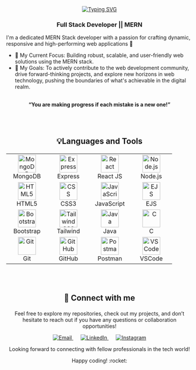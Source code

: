 <div align="center">
  <a href="https://git.io/typing-svg">
    <img src="https://readme-typing-svg.demolab.com?font=Fira+Code&pause=1000&color=64FFDA&center=true&vCenter=true&width=435&lines=Hi%2C+I'm+Akshay+Divakaran" alt="Typing SVG" />
  </a>
</div>

### <p align="center">Full Stack Developer || MERN </p>
I'm a dedicated MERN Stack developer with a passion for crafting dynamic, responsive and high-performing web applications :rocket:
- :star2: My Current Focus: Building robust, scalable, and user-friendly web solutions using the MERN stack.
- :dart: My Goals: To actively contribute to the web development community, drive forward-thinking projects, and explore new horizons in web technology, pushing the boundaries of what's achievable in the digital realm.
<br></br>

<p align="center">
  <strong>“You are making progress if each mistake is a new one!”</strong>
</p>

 <br></br>

## <p align="center">:bulb:Languages and Tools</p>

<table align="center">
  <tr>
     <td align="center" width="96">
      <a href="https://www.mongodb.com/"><img src="https://camo.githubusercontent.com/d2c5c50d80038cefbf7ea0fae2b663f4e3b1f96ed0188925ff2f663ab300abdf/68747470733a2f2f696d672e69636f6e73382e636f6d2f636f6c6f722f39362f3030303030302f6d6f6e676f64622e706e67" alt="MongoDB" width="48" height="48" /></a>
      <br>MongoDB
    </td>
     <td align="center" width="96">
      <a href="https://expressjs.com/"><img src="https://camo.githubusercontent.com/4f38bde15cc741aaec976cfa6e7006f82777f427419c58405ccdfc921310ab52/68747470733a2f2f736b696c6c69636f6e732e6465762f69636f6e733f693d65787072657373" alt="Express" width="48" height="48" /></a>
      <br>Express
    </td>
    <td align="center" width="96">
      <a href="https://react.dev/"><img src="https://camo.githubusercontent.com/48a026f4399514afed27e76efb9f48e139a0ba4b613d933a8c7a094dc1da475c/68747470733a2f2f74656368737461636b2d67656e657261746f722e76657263656c2e6170702f72656163742d69636f6e2e737667" alt="React" width="48" height="48" /></a>
      <br>React JS
    </td>
    <td align="center" width="96">
      <a href="https://nodejs.org/en"><img src="https://camo.githubusercontent.com/7d2502981f54a67b821893f32f9ae04884c4ae47bafe9dd26ae43563398cd599/68747470733a2f2f736b696c6c69636f6e732e6465762f69636f6e733f693d6e6f64656a73" alt="Node.js" width="48" height="48" /></a>
      <br>Node.js
    </td>
  </tr>
  <tr>
    <td align="center" width="96">
      <a href="https://html.com/html5/"><img src="https://camo.githubusercontent.com/4c31cabd8b3aa138d55adcf0a5415e5f71f38f4f5eb0ef7312ef675077834b8d/68747470733a2f2f736b696c6c69636f6e732e6465762f69636f6e733f693d68746d6c" alt="HTML5" width="48" height="48" /></a>
      <br>HTML5
    </td>
    <td align="center" width="96">
      <a href="https://www.w3schools.com/css/"><img src="https://camo.githubusercontent.com/e531a79257b93921f8b58efa952eb049ceb2672bcf57bd666165476261c145a8/68747470733a2f2f736b696c6c69636f6e732e6465762f69636f6e733f693d637373" alt="CSS" width="48" height="48" /></a>
      <br>CSS3
    </td>
    <td align="center" width="96">
      <a href="https://www.javascript.com/"><img src="https://camo.githubusercontent.com/0418a2bf25601cc5d8fae74f654b10d5734360ff2b1bb3b2fea4bb086baf5586/68747470733a2f2f74656368737461636b2d67656e657261746f722e76657263656c2e6170702f6a732d69636f6e2e737667" alt="JavaScript" width="48" height="48" /></a>
      <br>JavaScript
    </td>
    <td align="center" width="96">
      <a href="https://ejs.co/"><img src="https://camo.githubusercontent.com/fde6ae2ec645b9d1e6be4eb0ed1821ce5d67a79addca3a83d930b090160e7624/68747470733a2f2f696d672e69636f6e73382e636f6d2f636f6c6f722f39362f3030303030302f6a6176617363726970742e706e67" alt="EJS" width="48" height="48" /></a>
      <br>EJS
    </td>
  </tr>
  <tr>
    <td align="center" width="96">
      <a href="https://getbootstrap.com/"><img src="https://camo.githubusercontent.com/d1f34a845e52e79041c1995394dbad253b4177c1549264ae671bc1b58f04f5d9/68747470733a2f2f75706c6f61642e77696b696d656469612e6f72672f77696b6970656469612f636f6d6d6f6e732f7468756d622f622f62322f426f6f7473747261705f6c6f676f2e7376672f3235363070782d426f6f7473747261705f6c6f676f2e7376672e706e67" alt="Bootstrap" width="48" height="48" /></a>
      <br>Bootstrap
    </td>
    <td align="center" width="96">
      <a href="https://tailwindcss.com/"><img src="https://camo.githubusercontent.com/dca311dfc079173e78f36e90e0cb7ae31cf08a1e59cb746ea6f4d0388a97c68d/68747470733a2f2f63646e2e776f726c64766563746f726c6f676f2e636f6d2f6c6f676f732f7461696c77696e646373732e737667" alt="Tailwind CSS" width="48" height="48" /></a>
      <br>Tailwind
    </td>
    <td align="center" width="96">
      <a href="https://www.java.com/en/"><img src="https://camo.githubusercontent.com/5acf8ffd03e3ef89b19fc9f2df1ee3fa14aebe244a223b5a23868a997e888f6c/68747470733a2f2f6c6f676f732d646f776e6c6f61642e636f6d2f77702d636f6e74656e742f75706c6f6164732f323031362f31302f4a6176615f6c6f676f5f69636f6e2e706e67" alt="Java" width="48" height="48" /></a>
      <br>Java
    </td>
    <td align="center" width="96">
      <a href="https://www.w3schools.com/c/c_intro.php"><img src="https://camo.githubusercontent.com/b7243c35e03201bd488eae6d3afb1aa486b65b0a851d171dc0de5b9d4dfa8f14/68747470733a2f2f63646e2e69636f6e73636f75742e636f6d2f69636f6e2f667265652f706e672d3235362f632d70726f6772616d6d696e672d3536393536342e706e67" alt="C" width="48" height="48" /></a>
      <br>C
    </td>
  </tr>
  <tr>
    <td align="center" width="96">
     <a href="https://git-scm.com/"><img src="https://user-images.githubusercontent.com/25181517/192108372-f71d70ac-7ae6-4c0d-8395-51d8870c2ef0.png" alt="Git" width="48" height="48" /></a>
      <br>Git
    </td>
    <td align="center" width="96">
      <a href="https://github.com/"><img src="https://camo.githubusercontent.com/19cf1f6246a55a20a2fc585c1517827a55ab59b18a5306974f54a5b6f4e35fc9/68747470733a2f2f74656368737461636b2d67656e657261746f722e76657263656c2e6170702f6769746875622d69636f6e2e737667" alt="GitHub" width="48" height="48" /></a>
      <br>GitHub
    </td>
     <td align="center" width="96">
      <a href="https://www.postman.com/"><img src="https://camo.githubusercontent.com/cac9cb122b22e852f5624d103e8656925976bf1a807a6bf4cd6751420731836f/68747470733a2f2f736b696c6c69636f6e732e6465762f69636f6e733f693d706f73746d616e" alt="Postman" width="48" height="48" /></a>
      <br>Postman
    </td>
    <td align="center" width="96">
      <a href="https://code.visualstudio.com/"><img src="https://camo.githubusercontent.com/a84b921a468b7756774d8cdbefeaf74db66bd4452392162b76b9845cd7f58301/68747470733a2f2f736b696c6c69636f6e732e6465762f69636f6e733f693d7673636f6465" alt="VSCode" width="48" height="48" /></a>
      <br>VSCode
    </td>
  </tr>
</table>

<br></br>

## <p align="center">:iphone: Connect with me</p>

<p align="center">Feel free to explore my repositories, check out my projects, and don’t hesitate to reach out if you have any questions or collaboration opportunities!</p>

<p align="center">
    <a href="mailto:akshaydivakaran01@gmail.com">
        <img src="https://img.shields.io/badge/Email-D44249?style=flat-square&logo=email&logoColor=white" alt="Email"/>
    </a>
  &nbsp;&nbsp;&nbsp;&nbsp;
    <a href="https://www.linkedin.com/in/akshaydivakaran">
        <img src="https://img.shields.io/badge/LinkedIn-0077B5?style=flat-square&logo=linkedin&logoColor=white" alt="LinkedIn"/>
    </a>
  &nbsp;&nbsp;&nbsp;&nbsp;
    <a href="https://www.instagram.com/_aksh.4y_?igsh=MXV6ZzYwaXRpbXlweA%3D%3D&utm_source=qr">
        <img src="https://img.shields.io/badge/Instagram-E4405F?style=flat-square&logo=instagram&logoColor=white" alt="Instagram"/>
    </a>
</p>

<p align="center">Looking forward to connecting with fellow professionals in the tech world!</p>

<p align="center">Happy coding! :rocket:</p>



